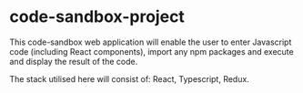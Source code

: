 # code-sandbox-project

This code-sandbox web application will enable the user to enter Javascript code (including React components), 
import any npm packages and execute and display the result of the code.

The stack utilised here will consist of: React, Typescript, Redux.
